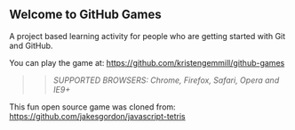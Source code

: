 ## Welcome to GitHub Games

A project based learning activity for people who are getting started with Git and GitHub.

You can play the game at: https://github.com/kristengemmill/github-games

>> _*SUPPORTED BROWSERS*: Chrome, Firefox, Safari, Opera and IE9+_

This fun open source game was cloned from: https://github.com/jakesgordon/javascript-tetris
